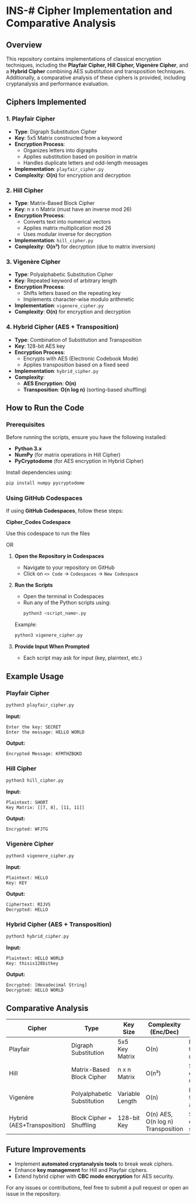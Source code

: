 # INS-# Cipher Implementation and Comparative Analysis

## Overview
This repository contains implementations of classical encryption techniques, including the **Playfair Cipher, Hill Cipher, Vigenère Cipher**, and a **Hybrid Cipher** combining AES substitution and transposition techniques. Additionally, a comparative analysis of these ciphers is provided, including cryptanalysis and performance evaluation.

## Ciphers Implemented

### 1. Playfair Cipher
- **Type**: Digraph Substitution Cipher
- **Key**: 5x5 Matrix constructed from a keyword
- **Encryption Process**:
  - Organizes letters into digraphs
  - Applies substitution based on position in matrix
  - Handles duplicate letters and odd-length messages
- **Implementation**: `playfair_cipher.py`
- **Complexity**: **O(n)** for encryption and decryption

### 2. Hill Cipher
- **Type**: Matrix-Based Block Cipher
- **Key**: n x n Matrix (must have an inverse mod 26)
- **Encryption Process**:
  - Converts text into numerical vectors
  - Applies matrix multiplication mod 26
  - Uses modular inverse for decryption
- **Implementation**: `hill_cipher.py`
- **Complexity**: **O(n³)** for decryption (due to matrix inversion)

### 3. Vigenère Cipher
- **Type**: Polyalphabetic Substitution Cipher
- **Key**: Repeated keyword of arbitrary length
- **Encryption Process**:
  - Shifts letters based on the repeating key
  - Implements character-wise modulo arithmetic
- **Implementation**: `vigenere_cipher.py`
- **Complexity**: **O(n)** for encryption and decryption

### 4. Hybrid Cipher (AES + Transposition)
- **Type**: Combination of Substitution and Transposition
- **Key**: 128-bit AES key
- **Encryption Process**:
  - Encrypts with AES (Electronic Codebook Mode)
  - Applies transposition based on a fixed seed
- **Implementation**: `hybrid_cipher.py`
- **Complexity**:
  - **AES Encryption**: **O(n)**
  - **Transposition**: **O(n log n)** (sorting-based shuffling)


## How to Run the Code

### Prerequisites
Before running the scripts, ensure you have the following installed:
- **Python 3.x**
- **NumPy** (for matrix operations in Hill Cipher)
- **PyCryptodome** (for AES encryption in Hybrid Cipher)

Install dependencies using:
```sh
pip install numpy pycryptodome
```

### Using GitHub Codespaces
If using **GitHub Codespaces**, follow these steps:

**Cipher_Codes Codespace**

Use this codespace to run the files

OR 

1. **Open the Repository in Codespaces**
   - Navigate to your repository on GitHub
   - Click on `<> Code` → `Codespaces` → `New Codespace`

2. **Run the Scripts**
   - Open the terminal in Codespaces
   - Run any of the Python scripts using:
     ```sh
     python3 <script_name>.py
     ```
   Example:
     ```sh
     python3 vigenere_cipher.py
     ```

3. **Provide Input When Prompted**
   - Each script may ask for input (key, plaintext, etc.)

## Example Usage

### Playfair Cipher
```sh
python3 playfair_cipher.py
```
**Input:**
```
Enter the key: SECRET
Enter the message: HELLO WORLD
```
**Output:**
```
Encrypted Message: KFMTHZBQKD
```

### Hill Cipher
```sh
python3 hill_cipher.py
```
**Input:**
```
Plaintext: SHORT
Key Matrix: [[7, 8], [11, 11]]
```
**Output:**
```
Encrypted: WFJTG
```

### Vigenère Cipher
```sh
python3 vigenere_cipher.py
```
**Input:**
```
Plaintext: HELLO
Key: KEY
```
**Output:**
```
Ciphertext: RIJVS
Decrypted: HELLO
```

### Hybrid Cipher (AES + Transposition)
```sh
python3 hybrid_cipher.py
```
**Input:**
```
Plaintext: HELLO WORLD
Key: thisis128bitkey
```
**Output:**
```
Encrypted: [Hexadecimal String]
Decrypted: HELLO WORLD
```

## Comparative Analysis
| Cipher       | Type                         | Key Size        | Complexity (Enc/Dec) | Strengths                        | Weaknesses |
|-------------|------------------------------|-----------------|----------------------|---------------------------------|------------|
| Playfair    | Digraph Substitution         | 5x5 Key Matrix  | O(n)                 | More secure than simple monoalphabetic | Still vulnerable to digraph analysis |
| Hill        | Matrix-Based Block Cipher    | n x n Matrix    | O(n³)                 | Stronger encryption, uses algebra | Requires invertible key matrix |
| Vigenère    | Polyalphabetic Substitution  | Variable Length | O(n)                  | Resists simple frequency analysis | Still breakable with Kasiski method |
| Hybrid (AES+Transposition) | Block Cipher + Shuffling | 128-bit Key  | O(n) AES, O(n log n) Transposition | Strong cryptographic security | Computationally heavier |

## Future Improvements
- Implement **automated cryptanalysis tools** to break weak ciphers.
- Enhance **key management** for Hill and Playfair ciphers.
- Extend hybrid cipher with **CBC mode encryption** for AES security.

For any issues or contributions, feel free to submit a pull request or open an issue in the repository. 
